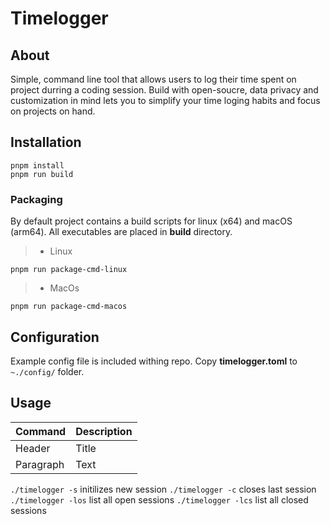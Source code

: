 # Timelogger

## About

Simple, command line tool that allows users to log their time spent on project durring a coding session.
Build with open-soucre, data privacy and customization in mind lets you to simplify your time loging habits and focus on projects on hand.

## Installation

```
pnpm install
pnpm run build
```

### Packaging

By default project contains a build scripts for linux (x64) and macOS (arm64).
All executables are placed in **build** directory.

> -   Linux

```
pnpm run package-cmd-linux
```

> -   MacOs

```
pnpm run package-cmd-macos
```

## Configuration

Example config file is included withing repo.
Copy **timelogger.toml** to `~./config/` folder.

## Usage
| Command      | Description |
| ----------- | ----------- |
| Header      | Title       |
| Paragraph   | Text        |

`./timelogger -s` initilizes new session
`./timelogger -c` closes last session
`./timelogger -los` list all open sessions
`./timelogger -lcs` list all closed sessions 
